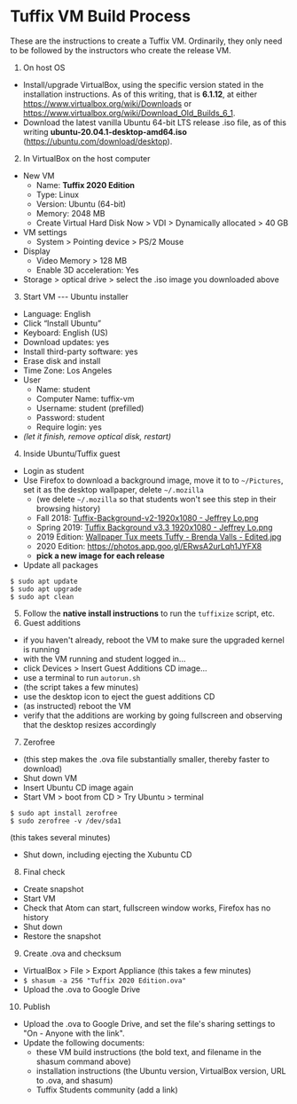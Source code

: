 
# Tuffix VM Build Process

These are the instructions to create a Tuffix VM. Ordinarily, they
only need to be followed by the instructors who create the release VM.

1. On host OS
  - Install/upgrade VirtualBox, using the specific version stated in
    the installation instructions. As of this writing, that is
    **6.1.12**, at either https://www.virtualbox.org/wiki/Downloads or
    https://www.virtualbox.org/wiki/Download_Old_Builds_6_1.
  - Download the latest vanilla Ubuntu 64-bit LTS release .iso file, as of
    this writing **ubuntu-20.04.1-desktop-amd64.iso**
    (https://ubuntu.com/download/desktop).
2. In VirtualBox on the host computer
  - New VM
    - Name: **Tuffix 2020 Edition**
    - Type: Linux
    - Version: Ubuntu (64-bit)
    - Memory: 2048 MB
    - Create Virtual Hard Disk Now > VDI > Dynamically allocated > 40 GB
  - VM settings
    - System > Pointing device > PS/2 Mouse
  - Display
    - Video Memory > 128 MB
    - Enable 3D acceleration: Yes
  - Storage > optical drive > select the .iso image you downloaded above
3. Start VM --- Ubuntu installer
  - Language: English
  - Click “Install Ubuntu”
  - Keyboard: English (US)
  - Download updates: yes
  - Install third-party software: yes
  - Erase disk and install
  - Time Zone: Los Angeles
  - User
    - Name: student
    - Computer Name: tuffix-vm
    - Username: student (prefilled)
    - Password: student
    - Require login: yes
  - *(let it finish, remove optical disk, restart)*
4. Inside Ubuntu/Tuffix guest
  - Login as student
  - Use Firefox to download a background image, move it to to `~/Pictures`, set it as the desktop wallpaper, delete `~/.mozilla`
    - (we delete `~/.mozilla` so that students won't see this step in their browsing history)
    - Fall 2018: [Tuffix-Background-v2-1920x1080 - Jeffrey Lo.png](https://drive.google.com/open?id=1QFt8kOPKjpd18fjnDWEVCxVmi4512xNy)
    - Spring 2019: [Tuffix Background v3.3 1920x1080 - Jeffrey Lo.png](https://drive.google.com/open?id=16aBkkGTcgG40m4ayiuGNYbLM5BmDVjEC)
    - 2019 Edition: [Wallpaper Tux meets Tuffy - Brenda Valls - Edited.jpg](https://drive.google.com/open?id=1xKmzS8ilw-c1jdHSIQhd4j1mi36blIBC)
    - 2020 Edition: https://photos.app.goo.gl/ERwsA2urLqh1JYFX8
    - **pick a new image for each release**
  - Update all packages
  ```
  $ sudo apt update
  $ sudo apt upgrade
  $ sudo apt clean
  ```
5. Follow the **native install instructions** to run the `tuffixize` script, etc.
6. Guest additions
  - if you haven't already, reboot the VM to make sure the upgraded kernel is running
  - with the VM running and student logged in...
  - click Devices > Insert Guest Additions CD image...
  - use a terminal to run `autorun.sh`
  - (the script takes a few minutes)
  - use the desktop icon to eject the guest additions CD
  - (as instructed) reboot the VM
  - verify that the additions are working by going fullscreen and observing
    that the desktop resizes accordingly
7. Zerofree
  - (this step makes the .ova file substantially smaller, thereby faster to download)
  - Shut down VM
  - Insert Ubuntu CD image again
  - Start VM > boot from CD > Try Ubuntu > terminal
  ```
  $ sudo apt install zerofree
  $ sudo zerofree -v /dev/sda1
  ```
  (this takes several minutes)
  - Shut down, including ejecting the Xubuntu CD
8. Final check
  - Create snapshot
  - Start VM
  - Check that Atom can start, fullscreen window works, Firefox has no history
  - Shut down
  - Restore the snapshot
9. Create .ova and checksum
  - VirtualBox > File > Export Appliance
    (this takes a few minutes)
  - `$ shasum -a 256 "Tuffix 2020 Edition.ova"`
  - Upload the .ova to Google Drive
10. Publish
  - Upload the .ova to Google Drive, and set the file's sharing settings to
    "On - Anyone with the link".
  - Update the following documents:
    - these VM build instructions (the bold text, and filename in the shasum command above)
    - installation instructions (the Ubuntu version, VirtualBox version, URL to .ova, and shasum)
    - Tuffix Students community (add a link)

